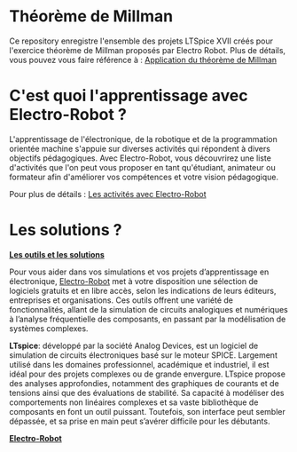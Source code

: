 # Théorème de Millman

Ce repository enregistre l'ensemble des projets LTSpice XVII créés pour l'exercice théorème de Millman proposés par Electro Robot. 
Plus de détails, vous pouvez vous faire référence à : <a href="https://electro-robot.com/les-activites/application-le-theoreme-de-millman" rel="dofollow">Application du théorème de Millman</a>

# C'est quoi l'apprentissage avec Electro-Robot ?

L'apprentissage de l'électronique, de la robotique et de la programmation orientée machine s'appuie sur diverses activités qui répondent à divers objectifs pédagogiques. Avec Electro-Robot, vous découvrirez une liste d'activités que l'on peut vous proposer en tant qu'étudiant, animateur ou formateur afin d'améliorer vos compétences et votre vision pédagogique.

Pour plus de détails : <a href="https://electro-robot.com/les-activites" rel="dofollow">Les activités avec Electro-Robot</a>

# Les solutions ?

<a href="https://electro-robot.com/les-outils" rel="dofollow"><strong>Les outils et les solutions</strong></a><br/>

Pour vous aider dans vos simulations et vos projets d’apprentissage en électronique, <a href="https://electro-robot.com/" rel="dofollow">Electro-Robot</a> met à votre disposition une sélection de logiciels gratuits et en libre accès, selon les indications de leurs éditeurs, entreprises et organisations. Ces outils offrent une variété de fonctionnalités, allant de la simulation de circuits analogiques et numériques à l’analyse fréquentielle des composants, en passant par la modélisation de systèmes complexes.

<strong>LTspice</strong>: développé par la société Analog Devices, est un logiciel de simulation de circuits électroniques basé sur le moteur SPICE. Largement utilisé dans les domaines professionnel, académique et industriel, il est idéal pour des projets complexes ou de grande envergure. LTspice propose des analyses approfondies, notamment des graphiques de courants et de tensions ainsi que des évaluations de stabilité. Sa capacité à modéliser des comportements non linéaires complexes et sa vaste bibliothèque de composants en font un outil puissant. Toutefois, son interface peut sembler dépassée, et sa prise en main peut s’avérer difficile pour les débutants.

<a href="https://electro-robot.com/" rel="dofollow"><strong>Electro-Robot</strong></a>
